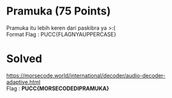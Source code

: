 # Pramuka (75 Points)
Pramuka itu lebih keren dari paskibra ya >:(
<br>
Format Flag : PUCC{FLAGNYAUPPERCASE}
# Solved
https://morsecode.world/international/decoder/audio-decoder-adaptive.html<br>
Flag : <b>PUCC{MORSECODEDIPRAMUKA}</b>
